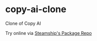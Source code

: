 # copy-ai-clone
Clone of Copy AI

Try online via [Steamship's Package Repo](https://www.steamship.com/packages/copy-ai-clone)
